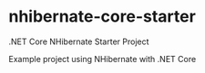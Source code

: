 # nhibernate-core-starter

.NET Core NHibernate Starter Project

Example project using NHibernate with .NET Core
